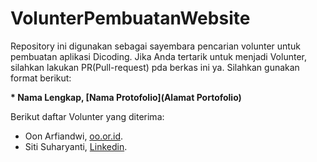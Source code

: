 # VolunterPembuatanWebsite
Repository ini digunakan sebagai sayembara pencarian volunter untuk pembuatan aplikasi Dicoding. Jika Anda tertarik untuk menjadi Volunter, silahkan lakukan PR(Pull-request) pda berkas ini ya. Silahkan gunakan format berikut:

**\* Nama Lengkap, [Nama Protofolio](Alamat Portofolio)**

Berikut daftar Volunter yang diterima:

* Oon Arfiandwi, [oo.or.id](https://oo.or.id).
* Siti Suharyanti, [Linkedin](https://www.linkedin.com/in/siti-suharyanti-1276b616a/).
